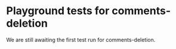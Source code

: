 # Playground tests for comments-deletion
We are still awaiting the first test run for comments-deletion.
